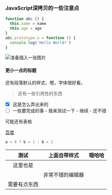 ### JavaScript深拷贝的一些注意点

```JavaScript
function abc () {
  this.name = name
  this.age = age
}
abc.prototype.a = function () {
  console.log('Hello World!')
}
```

![准备插入一张图片](https://cdn.pixabay.com/photo/2016/11/19/14/00/code-1839406_960_720.jpg)

#### 更小一点的标题

还有段落默认的样式，嗯，字体很好看。

> 还有一些引用性的东西

- [x] 这是怎么弄出来的
- [ ] 一些要完成的事
      - 我来测试一下
      - 继续
      - 还不错

可能还有表格

[百度](http://www.baidu.com)

```javascript
a = 6 ? b = 1 : b = 2 
```

|   测试   |  上面自带样式  | 哦哈哈  |
| :----: | :------: | :--: |
|  这里也是  |          |      |
|        | 非常不错的编辑器 |      |
| 需要有点东西 |          |      |

